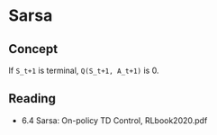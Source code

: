 # Sarsa

## Concept

If `S_t+1` is terminal, `Q(S_t+1, A_t+1)` is 0.

## Reading

- 6.4 Sarsa: On-policy TD Control, RLbook2020.pdf